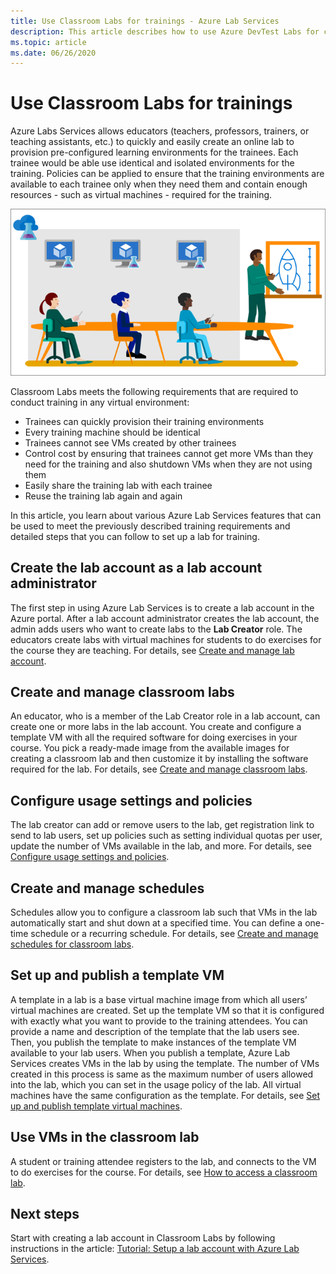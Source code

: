 ```yaml
---
title: Use Classroom Labs for trainings - Azure Lab Services
description: This article describes how to use Azure DevTest Labs for creating labs on Azure for training scenarios.
ms.topic: article
ms.date: 06/26/2020
---
```


# Use Classroom Labs for trainings
Azure Labs Services allows educators (teachers, professors, trainers, or teaching assistants, etc.) to quickly and easily create an online lab to provision pre-configured learning environments for the trainees. Each trainee would be able use identical and isolated environments for the training. Policies can be applied to ensure that the training environments are available to each trainee only when they need them and contain enough resources - such as virtual machines - required for the training. 

![Classroom lab](./media/classroom-labs-scenarios/classroom.png)

Classroom Labs meets the following requirements that are required to conduct training in any virtual environment: 

- Trainees can quickly provision their training environments
- Every training machine should be identical
- Trainees cannot see VMs created by other trainees
- Control cost by ensuring that trainees cannot get more VMs than they need for the training and also shutdown VMs when they are not using them
- Easily share the training lab with each trainee
- Reuse the training lab again and again

In this article, you learn about various Azure Lab Services features that can be used to meet the previously described training requirements and detailed steps that you can follow to set up a lab for training.  

## Create the lab account as a lab account administrator
The first step in using Azure Lab Services is to create a lab account in the Azure portal. After a lab account administrator creates the lab account, the admin adds users who want to create labs to the **Lab Creator** role. The educators create labs with virtual machines for students to do exercises for the course they are teaching. For details, see [Create and manage lab account](how-to-manage-lab-accounts.md).

## Create and manage classroom labs
An educator, who is a member of the Lab Creator role in a lab account, can create one or more labs in the lab account. You create and configure a template VM with all the required software for doing exercises in your course. You pick a ready-made image from the available images for creating a classroom lab and then customize it by installing the software required for the lab. For details, see [Create and manage classroom labs](how-to-manage-classroom-labs.md).

## Configure usage settings and policies
The lab creator can add or remove users to the lab, get registration link to send to lab users, set up policies such as setting individual quotas per user, update the number of VMs available in the lab, and more. For details, see [Configure usage settings and policies](how-to-configure-student-usage.md).

## Create and manage schedules
Schedules allow you to configure a classroom lab such that VMs in the lab automatically start and shut down at a specified time. You can define a one-time schedule or a recurring schedule. For details, see [Create and manage schedules for classroom labs](how-to-create-schedules.md).

## Set up and publish a template VM
A template in a lab is a base virtual machine image from which all users’ virtual machines are created. Set up the template VM so that it is configured with exactly what you want to provide to the training attendees. You can provide a name and description of the template that the lab users see. Then, you publish the template to make instances of the template VM available to your lab users. When you publish a template, Azure Lab Services creates VMs in the lab by using the template. The number of VMs created in this process is same as the maximum number of users allowed into the lab, which you can set in the usage policy of the lab. All virtual machines have the same configuration as the template. For details, see [Set up and publish template virtual machines](how-to-create-manage-template.md). 

## Use VMs in the classroom lab
A student or training attendee registers to the lab, and connects to the VM to do exercises for the course. For details, see [How to access a classroom lab](how-to-use-classroom-lab.md).

## Next steps
Start with creating a lab account in Classroom Labs by following instructions in the article: [Tutorial: Setup a lab account with Azure Lab Services](tutorial-setup-lab-account.md).